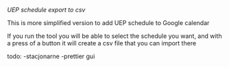 *UEP schedule export to csv*

This is more simplified version to add UEP schedule to Google calendar

If you run the tool you will be able to select the schedule you want, and with a press of a button it will create a csv file that you can import there

todo:
-stacjonarne
-prettier gui